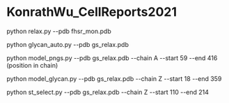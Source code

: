 # KonrathWu_CellReports2021

python relax.py --pdb fhsr_mon.pdb

python glycan_auto.py --pdb gs_relax.pdb

python model_pngs.py --pdb gs_relax.pdb --chain A --start 59 --end 416 (position in chain)

python model_glycan.py --pdb gs_relax.pdb --chain Z --start 18 --end 359

python st_select.py --pdb gs_relax.pdb --chain Z --start 110 --end 214
